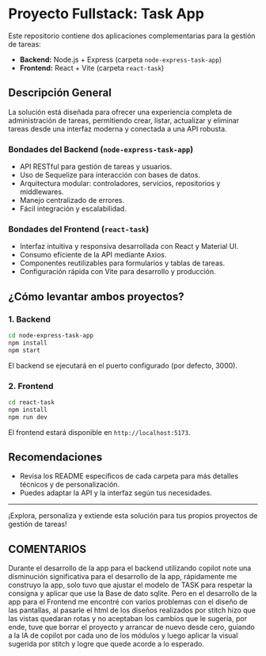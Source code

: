 # Proyecto Fullstack: Task App

Este repositorio contiene dos aplicaciones complementarias para la gestión de tareas:

- **Backend:** Node.js + Express (carpeta `node-express-task-app`)
- **Frontend:** React + Vite (carpeta `react-task`)

## Descripción General

La solución está diseñada para ofrecer una experiencia completa de administración de tareas, permitiendo crear, listar, actualizar y eliminar tareas desde una interfaz moderna y conectada a una API robusta.

### Bondades del Backend (`node-express-task-app`)
- API RESTful para gestión de tareas y usuarios.
- Uso de Sequelize para interacción con bases de datos.
- Arquitectura modular: controladores, servicios, repositorios y middlewares.
- Manejo centralizado de errores.
- Fácil integración y escalabilidad.

### Bondades del Frontend (`react-task`)
- Interfaz intuitiva y responsiva desarrollada con React y Material UI.
- Consumo eficiente de la API mediante Axios.
- Componentes reutilizables para formularios y tablas de tareas.
- Configuración rápida con Vite para desarrollo y producción.

## ¿Cómo levantar ambos proyectos?

### 1. Backend

```bash
cd node-express-task-app
npm install
npm start
```

El backend se ejecutará en el puerto configurado (por defecto, 3000).

### 2. Frontend

```bash
cd react-task
npm install
npm run dev
```

El frontend estará disponible en `http://localhost:5173`.

## Recomendaciones
- Revisa los README específicos de cada carpeta para más detalles técnicos y de personalización.
- Puedes adaptar la API y la interfaz según tus necesidades.

---

¡Explora, personaliza y extiende esta solución para tus propios proyectos de gestión de tareas!



## COMENTARIOS
Durante el desarrollo de la app para el backend utilizando copilot note una disminución significativa para el desarrollo de la app, rápidamente me construyo la app, solo tuvo que ajustar el modelo de TASK para respetar la consigna y aplicar que use la Base de dato sqlite. Pero en el desarrollo de la app para el Frontend me encontré con varios problemas con el diseño de las pantallas, al pasarle el html de los diseños realizados por stitch hizo que las vistas quedaran rotas y no aceptaban los cambios que le sugería, por ende, tuve que borrar el proyecto y arrancar de nuevo desde cero, guiando a la IA de copilot por cada uno de los módulos y luego aplicar la visual sugerida por stitch y logre que quede acorde a lo esperado. 